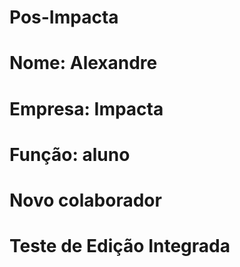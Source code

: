 # Pos-Impacta
# Nome: Alexandre
# Empresa: Impacta
# Função: aluno
# Novo colaborador
# Teste de Edição Integrada
